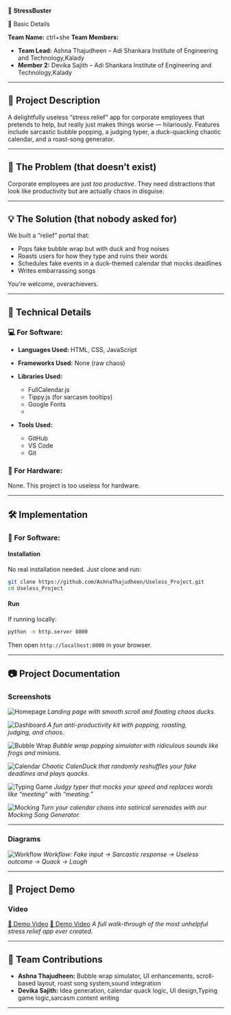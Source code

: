 🎯  **StressBuster**

🧠 Basic Details

**Team Name:** ctrl+she
**Team Members:**

* **Team Lead:** Ashna Thajudheen – Adi Shankara Institute of Engineering and Technology,Kalady
* **Member 2:** Devika Sajith – Adi Shankara Institute of Engineering and Technology,Kalady
---

## 📜 Project Description

A delightfully useless “stress relief” app for corporate employees that pretends to help, but really just makes things worse — hilariously. Features include sarcastic bubble popping, a judging typer, a duck-quacking chaotic calendar, and a roast-song generator.

---

## 🚨 The Problem (that doesn’t exist)

Corporate employees are just *too productive*. They need distractions that look like productivity but are actually chaos in disguise.

---

## 💡 The Solution (that nobody asked for)

We built a “relief” portal that:

* Pops fake bubble wrap but with duck and frog noises
* Roasts users for how they type and ruins their words
* Schedules fake events in a duck-themed calendar that mocks deadlines
* Writes embarrassing songs 

You're welcome, overachievers.

---

## 🧪 Technical Details

### 💻 For Software:

* **Languages Used:** HTML, CSS, JavaScript
* **Frameworks Used:** None (raw chaos)
* **Libraries Used:**

  * FullCalendar.js
  * Tippy.js (for sarcasm tooltips)
  * Google Fonts
  * 
* **Tools Used:**

  * GitHub
  * VS Code
  * Git

### 🔧 For Hardware:

None. This project is too useless for hardware.

---

## 🛠️ Implementation

### 💾 For Software:

#### Installation

No real installation needed. Just clone and run:

```bash
git clone https://github.com/AshnaThajudheen/Useless_Project.git
cd Useless_Project
```

#### Run

If running locally:

```bash
python -m http.server 8000
```

Then open `http://localhost:8000` in your browser.

---

## 📷 Project Documentation

### Screenshots

![Homepage](screenshot/home.png)
*Landing page with smooth scroll and floating chaos ducks.*

![Dashboard](screenshot/dashboard.png)
*A fun anti-productivity kit with popping, roasting, judging, and chaos.*

![Bubble Wrap](screenshot/bubble.png)
*Bubble wrap popping simulator with ridiculous sounds like frogs and minions.*

![Calendar](screenshot/calendar.png)
*Chaotic CalenDuck that randomly reshuffles your fake deadlines and plays quacks.*

![Typing Game](screenshot/judgy.png)
*Judgy typer that mocks your speed and replaces words like “meeting” with “meating.”*

![Mocking](screenshot/song.png)
*Turn your calendar chaos into satirical serenades with our Mocking Song Generator.*


---

### Diagrams

![Workflow](screenshot/workflow.jpg)
*Workflow: Fake input → Sarcastic response → Useless outcome → Quack → Laugh*

---

## 🎥 Project Demo

### Video

[🔗 Demo Video](Demo/demo1.mp4)
[🔗 Demo Video](Demo/demo2.mp4)
*A full walk-through of the most unhelpful stress relief app ever created.*

---

## 🙋 Team Contributions

* **Ashna Thajudheen:** Bubble wrap simulator, UI enhancements, scroll-based layout, roast song system,sound integration 
* **Devika Sajith:** Idea generation, calendar quack logic, UI design,Typing game logic,sarcasm content writing
  

---

